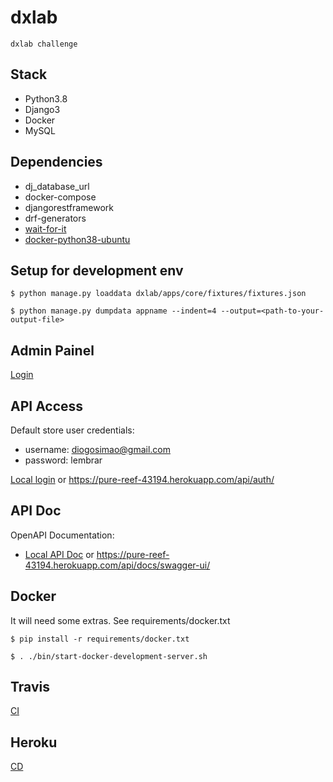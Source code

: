 # dxlab
	dxlab challenge

## Stack

* Python3.8
* Django3
* Docker
* MySQL

## Dependencies

* dj_database_url
* docker-compose
* djangorestframework
* drf-generators
* [wait-for-it](https://raw.githubusercontent.com/vishnubob/wait-for-it/master/wait-for-it.sh)
* [docker-python38-ubuntu](https://github.com/matthewfeickert/Docker-Python3-Ubuntu)

## Setup for development env
	$ python manage.py loaddata dxlab/apps/core/fixtures/fixtures.json

	$ python manage.py dumpdata appname --indent=4 --output=<path-to-your-output-file>

## Admin Painel
[Login](http://127.0.0.1:8000/admin/)	

## API Access

Default store user credentials:
* username: diogosimao@gmail.com
* password: lembrar

[Local login](http://127.0.0.1:8000/core/api/auth/login/) or https://pure-reef-43194.herokuapp.com/api/auth/

## API Doc

OpenAPI Documentation:
* [Local API Doc](http://127.0.0.1:8000/core/api/docs/swagger-ui/) or https://pure-reef-43194.herokuapp.com/api/docs/swagger-ui/


## Docker

It will need some extras. See requirements/docker.txt

	$ pip install -r requirements/docker.txt

	$ . ./bin/start-docker-development-server.sh

## Travis

[CI](https://travis-ci.org/github/disimao/dxlab/)

## Heroku

[CD](https://pure-reef-43194.herokuapp.com/)
